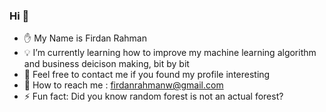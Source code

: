 ### Hi 👋

- ✋ My Name is Firdan Rahman
- 💡 I’m currently learning how to improve my machine learning algorithm and business deicison making, bit by bit
- 🌠 Feel free to contact me if you found my profile interesting
- 📧 How to reach me : firdanrahmanw@gmail.com
- ⚡ Fun fact: Did you know random forest is not an actual forest?

<!--
**FirRW/FirRW** is a ✨ _special_ ✨ repository because its `README.md` (this file) appears on your GitHub profile.

Here are some ideas to get you started:
-->
